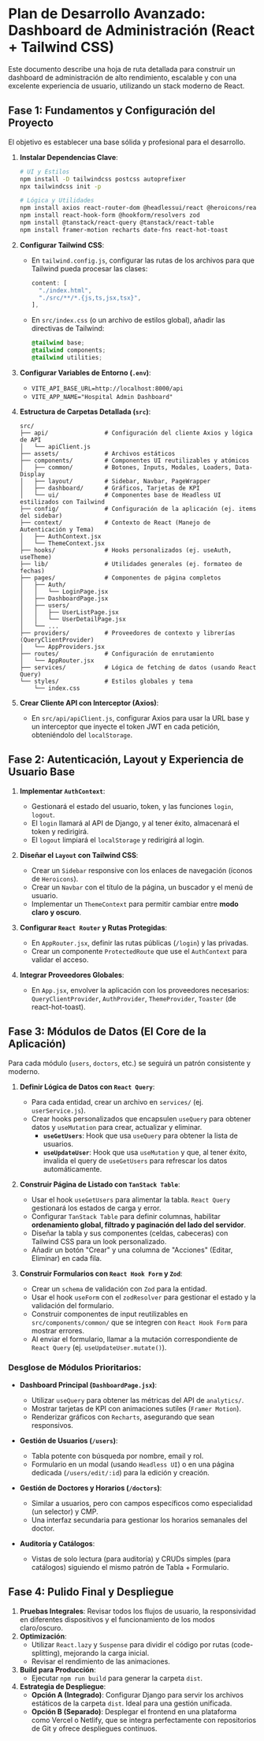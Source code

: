 # Plan de Desarrollo Avanzado: Dashboard de Administración (React + Tailwind CSS)

Este documento describe una hoja de ruta detallada para construir un dashboard de administración de alto rendimiento, escalable y con una excelente experiencia de usuario, utilizando un stack moderno de React.

## Fase 1: Fundamentos y Configuración del Proyecto

El objetivo es establecer una base sólida y profesional para el desarrollo.

1.  **Instalar Dependencias Clave**:
    ```bash
    # UI y Estilos
    npm install -D tailwindcss postcss autoprefixer
    npx tailwindcss init -p

    # Lógica y Utilidades
    npm install axios react-router-dom @headlessui/react @heroicons/react
    npm install react-hook-form @hookform/resolvers zod
    npm install @tanstack/react-query @tanstack/react-table
    npm install framer-motion recharts date-fns react-hot-toast
    ```

2.  **Configurar Tailwind CSS**:
    *   En `tailwind.config.js`, configurar las rutas de los archivos para que Tailwind pueda procesar las clases:
        ```javascript
        content: [
          "./index.html",
          "./src/**/*.{js,ts,jsx,tsx}",
        ],
        ```
    *   En `src/index.css` (o un archivo de estilos global), añadir las directivas de Tailwind:
        ```css
        @tailwind base;
        @tailwind components;
        @tailwind utilities;
        ```

3.  **Configurar Variables de Entorno (`.env`)**:
    *   `VITE_API_BASE_URL=http://localhost:8000/api`
    *   `VITE_APP_NAME="Hospital Admin Dashboard"`

4.  **Estructura de Carpetas Detallada (`src`)**:
    ```
    src/
    ├── api/                # Configuración del cliente Axios y lógica de API
    │   └── apiClient.js
    ├── assets/             # Archivos estáticos
    ├── components/         # Componentes UI reutilizables y atómicos
    │   ├── common/         # Botones, Inputs, Modales, Loaders, Data-Display
    │   ├── layout/         # Sidebar, Navbar, PageWrapper
    │   ├── dashboard/      # Gráficos, Tarjetas de KPI
    │   └── ui/             # Componentes base de Headless UI estilizados con Tailwind
    ├── config/             # Configuración de la aplicación (ej. items del sidebar)
    ├── context/            # Contexto de React (Manejo de Autenticación y Tema)
    │   ├── AuthContext.jsx
    │   └── ThemeContext.jsx
    ├── hooks/              # Hooks personalizados (ej. useAuth, useTheme)
    ├── lib/                # Utilidades generales (ej. formateo de fechas)
    ├── pages/              # Componentes de página completos
    │   ├── Auth/
    │   │   └── LoginPage.jsx
    │   ├── DashboardPage.jsx
    │   ├── users/
    │   │   ├── UserListPage.jsx
    │   │   └── UserDetailPage.jsx
    │   └── ...
    ├── providers/          # Proveedores de contexto y librerías (QueryClientProvider)
    │   └── AppProviders.jsx
    ├── routes/             # Configuración de enrutamiento
    │   └── AppRouter.jsx
    ├── services/           # Lógica de fetching de datos (usando React Query)
    └── styles/             # Estilos globales y tema
        └── index.css
    ```

5.  **Crear Cliente API con Interceptor (Axios)**:
    *   En `src/api/apiClient.js`, configurar Axios para usar la URL base y un interceptor que inyecte el token JWT en cada petición, obteniéndolo del `localStorage`.

## Fase 2: Autenticación, Layout y Experiencia de Usuario Base

1.  **Implementar `AuthContext`**:
    *   Gestionará el estado del usuario, token, y las funciones `login`, `logout`.
    *   El `login` llamará al API de Django, y al tener éxito, almacenará el token y redirigirá.
    *   El `logout` limpiará el `localStorage` y redirigirá al login.

2.  **Diseñar el `Layout` con Tailwind CSS**:
    *   Crear un `Sidebar` responsive con los enlaces de navegación (íconos de `Heroicons`).
    *   Crear un `Navbar` con el título de la página, un buscador y el menú de usuario.
    *   Implementar un `ThemeContext` para permitir cambiar entre **modo claro y oscuro**.

3.  **Configurar `React Router` y Rutas Protegidas**:
    *   En `AppRouter.jsx`, definir las rutas públicas (`/login`) y las privadas.
    *   Crear un componente `ProtectedRoute` que use el `AuthContext` para validar el acceso.

4.  **Integrar Proveedores Globales**:
    *   En `App.jsx`, envolver la aplicación con los proveedores necesarios: `QueryClientProvider`, `AuthProvider`, `ThemeProvider`, `Toaster` (de react-hot-toast).

## Fase 3: Módulos de Datos (El Core de la Aplicación)

Para cada módulo (`users`, `doctors`, etc.) se seguirá un patrón consistente y moderno.

1.  **Definir Lógica de Datos con `React Query`**:
    *   Para cada entidad, crear un archivo en `services/` (ej. `userService.js`).
    *   Crear hooks personalizados que encapsulen `useQuery` para obtener datos y `useMutation` para crear, actualizar y eliminar.
        *   **`useGetUsers`**: Hook que usa `useQuery` para obtener la lista de usuarios.
        *   **`useUpdateUser`**: Hook que usa `useMutation` y que, al tener éxito, invalida el query de `useGetUsers` para refrescar los datos automáticamente.

2.  **Construir Página de Listado con `TanStack Table`**:
    *   Usar el hook `useGetUsers` para alimentar la tabla. `React Query` gestionará los estados de carga y error.
    *   Configurar `TanStack Table` para definir columnas, habilitar **ordenamiento global, filtrado y paginación del lado del servidor**.
    *   Diseñar la tabla y sus componentes (celdas, cabeceras) con Tailwind CSS para un look personalizado.
    *   Añadir un botón "Crear" y una columna de "Acciones" (Editar, Eliminar) en cada fila.

3.  **Construir Formularios con `React Hook Form` y `Zod`**:
    *   Crear un `schema` de validación con `Zod` para la entidad.
    *   Usar el hook `useForm` con el `zodResolver` para gestionar el estado y la validación del formulario.
    *   Construir componentes de input reutilizables en `src/components/common/` que se integren con `React Hook Form` para mostrar errores.
    *   Al enviar el formulario, llamar a la mutación correspondiente de `React Query` (ej. `useUpdateUser.mutate()`).

### Desglose de Módulos Prioritarios:

-   **Dashboard Principal (`DashboardPage.jsx`)**:
    -   Utilizar `useQuery` para obtener las métricas del API de `analytics/`.
    -   Mostrar tarjetas de KPI con animaciones sutiles (`Framer Motion`).
    -   Renderizar gráficos con `Recharts`, asegurando que sean responsivos.

-   **Gestión de Usuarios (`/users`)**:
    -   Tabla potente con búsqueda por nombre, email y rol.
    -   Formulario en un modal (usando `Headless UI`) o en una página dedicada (`/users/edit/:id`) para la edición y creación.

-   **Gestión de Doctores y Horarios (`/doctors`)**:
    -   Similar a usuarios, pero con campos específicos como especialidad (un selector) y CMP.
    -   Una interfaz secundaria para gestionar los horarios semanales del doctor.

-   **Auditoría y Catálogos**:
    -   Vistas de solo lectura (para auditoría) y CRUDs simples (para catálogos) siguiendo el mismo patrón de Tabla + Formulario.

## Fase 4: Pulido Final y Despliegue

1.  **Pruebas Integrales**: Revisar todos los flujos de usuario, la responsividad en diferentes dispositivos y el funcionamiento de los modos claro/oscuro.
2.  **Optimización**:
    *   Utilizar `React.lazy` y `Suspense` para dividir el código por rutas (code-splitting), mejorando la carga inicial.
    *   Revisar el rendimiento de las animaciones.
3.  **Build para Producción**:
    *   Ejecutar `npm run build` para generar la carpeta `dist`.
4.  **Estrategia de Despliegue**:
    *   **Opción A (Integrado)**: Configurar Django para servir los archivos estáticos de la carpeta `dist`. Ideal para una gestión unificada.
    *   **Opción B (Separado)**: Desplegar el frontend en una plataforma como Vercel o Netlify, que se integra perfectamente con repositorios de Git y ofrece despliegues continuos. 